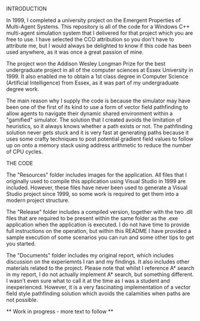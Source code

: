 INTRODUCTION

In 1999, I completed a university project on the Emergent Properties of Multi-Agent Systems. This repository is all of the code for a Windows C++ multi-agent simulation system that I delivered for that project which you are free to use. I have selected the CCO attribution so you don't have to attribute me, but I would always be delighted to know if this code has been used anywhere, as it was once a great passion of mine.

The project won the Addison Wesley Longman Prize for the best undergraduate project in all of the computer sciences at Essex University in 1999. It also enabled me to obtain a 1st class degree in Computer Science (Artificial Intelligence) from Essex, as it was part of my undergraduate degree work.

The main reason why I supply the code is because the simulator may have been one of the first of its kind to use a form of vector field pathfinding to allow agents to navigate their dynamic shared environment within a "gamified" simulator. The solution that I created avoids the limitation of heuristics, so it always knows whether a path exists or not. The pathfinding solution never gets stuck and it is very fast at generating paths because it uses some crafty techniques to post potential gradient field values to follow up on onto a memory stack using address arithmetic to reduce the number of CPU cycles.

THE CODE

The "Resources" folder includes images for the application. All files that I originally used to compile this application using Visual Studio in 1999 are included. However, these files have never been used to generate a Visual Studio project since 1999, so some work is required to get them into a modern project structure.

The "Release" folder includes a compiled version, together with the two .dll files that are required to be present within the same folder as the .exe application when the application is executed. I do not have time to provide full instructions on the operation, but within this README I have provided a sample execution of some scenarios you can run and some other tips to get you started.

The "Documents" folder includes my original report, which includes discussion on the experiemnts I ran and my findings. It also includes other materials related to the project. Please note that whilst I reference A* search in my report, I do not actually implement A* search, but something different. I wasn't even sure what to call it at the time as I was a student and inexperienced. However, it is a very fascinating implementation of a vector field style pathfinding solution which avoids the calamities when paths are not possible.

** Work in progress - more text to follow **
